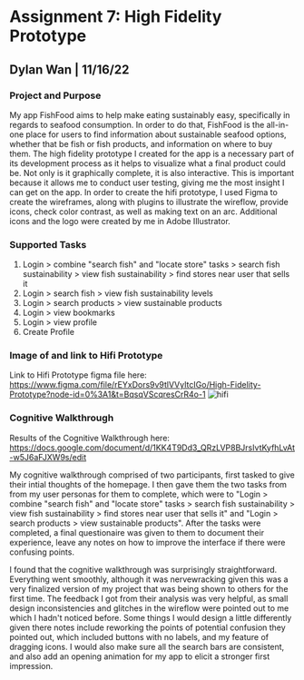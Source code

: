 # Assignment 7: High Fidelity Prototype
## Dylan Wan | 11/16/22
### Project and Purpose 
My app FishFood aims to help make eating sustainably easy, specifically in regards to seafood consumption. In order to do that, FishFood is the all-in-one place for users to find information about sustainable seafood options, whether that be fish or fish products, and information on where to buy them. The high fidelity prototype I created for the app is a necessary part of its development process as it helps to visualize what a final product could be. Not only is it graphically complete, it is also interactive. This is important because it allows me to conduct user testing, giving me the most insight I can get on the app. In order to create the hifi prototype, I used Figma to create the wireframes, along with plugins to illustrate the wireflow, provide icons, check color contrast, as well as making text on an arc. Additional icons and the logo were created by me in Adobe Illustrator.


### Supported Tasks 
1. Login > combine "search fish" and "locate store" tasks > search fish sustainability > view fish sustainability > find stores near user that sells it 
2. Login > search fish > view fish sustainability levels 
3. Login > search products > view sustainable products 
4. Login > view bookmarks
5. Login > view profile 
6. Create Profile 


### Image of and link to Hifi Prototype
Link to Hifi Prototype figma file here: https://www.figma.com/file/rEYxDors9v9tlVVyItcIGo/High-Fidelity-Prototype?node-id=0%3A1&t=BqsqVScqresCrR4o-1
![hifi](https://user-images.githubusercontent.com/114602097/202147939-4a2f9e13-c758-42ba-bcb8-e2cdc9c7a667.png)


### Cognitive Walkthrough 
Results of the Cognitive Walkthrough here: https://docs.google.com/document/d/1KK4T9Dd3_QRzLVP8BJrsIvtKyfhLvAt-w5J6aFJXW9s/edit

My cognitive walkthrough comprised of two participants, first tasked to give their intial thoughts of the homepage. I then gave them the two tasks from  from my user personas for them to complete, which were to "Login > combine "search fish" and "locate store" tasks > search fish sustainability > view fish sustainability > find stores near user that sells it" and "Login > search products > view sustainable products". After the tasks were completed, a final questionaire was given to them to document their experience, leave any notes on how to improve the interface if there were confusing points. 

I found that the cognitive walkthrough was surprisingly straightforward. Everything went smoothly, although it was nervewracking given this was a very finalized version of my project that was being shown to others for the first time. The feedback I got from their analysis was very helpful, as small design inconsistencies and glitches in the wireflow were pointed out to me which I hadn't noticed before. Some things I would design a little differently given there notes include reworking the points of potential confusion they pointed out, which included buttons with no labels, and my feature of dragging icons. I would also make sure all the search bars are consistent, and also add an opening animation for my app to elicit a stronger first impression.   


